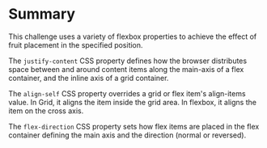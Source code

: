 # Summary

This challenge uses a variety of flexbox properties to achieve the effect of fruit placement in the specified position.

The `justify-content` CSS property defines how the browser distributes space between and around content items along the main-axis of a flex container, and the inline axis of a grid container.

The `align-self` CSS property overrides a grid or flex item's align-items value. In Grid, it aligns the item inside the grid area. In flexbox, it aligns the item on the cross axis.

The `flex-direction` CSS property sets how flex items are placed in the flex container defining the main axis and the direction (normal or reversed).

